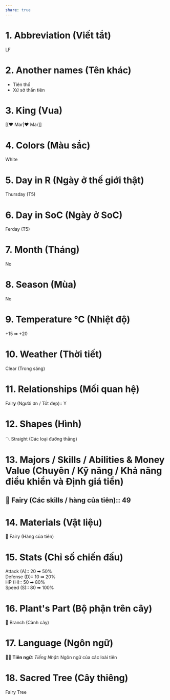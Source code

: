 ```yaml
---  
share: true  
---  
```

# 1. Abbreviation (Viết tắt)  
  
LF  
  
# 2. Another names (Tên khác)  
  
- Tiên thổ  
- Xứ sở thần tiên  
  
# 3. King (Vua)  
  
[[❤ Mar|❤ Mar]]  
  
# 4. Colors (Màu sắc)  
  
White  
  
# 5. Day in R (Ngày ở thế giới thật)  
  
Thursday (T5)  
  
# 6. Day in SoC (Ngày ở SoC)  
  
Ferday (T5)  
  
# 7. Month (Tháng)  
  
No  
  
# 8. Season (Mùa)  
  
No  
  
  
# 9. Temperature °C (Nhiệt độ)  
  
+15 ➡ +20  
  
# 10. Weather (Thời tiết)  
  
Clear (Trong sáng)  
  
# 11. Relationships (Mối quan hệ)  
  
Fair**y** (Người ơn / Tốt đẹp):: Y  
  
# 12. Shapes (Hình)  
  
〽️ Straight (Các loại đường thẳng)  
  
  
# 13. Majors / Skills / Abilities & Money Value (Chuyên / Kỹ năng / Khả năng điều khiển và Định giá tiền)  
  
## 🧚 Fairy (Các skills / hàng của tiên):: 49  
  
# 14. Materials (Vật liệu)  
  
🧚 Fairy (Hàng của tiên)  
  
# 15. Stats (Chỉ số chiến đấu)  
  
Attack (A):: 20 ➡ 50%  
Defense (D):: 10 ➡ 20%  
HP (H):: 50 ➡ 80%  
Speed (S):: 80 ➡ 100%  
  
# 16. Plant's Part (Bộ phận trên cây)  
  
🌿 Branch (Cành cây)  
  
# 17. Language (Ngôn ngữ)  
  
🧝‍♀️ **Tiên ngữ**: *Tiếng Nhật*: Ngôn ngữ của các loài tiên  
  
# 18. Sacred Tree (Cây thiêng)  
  
Fairy Tree